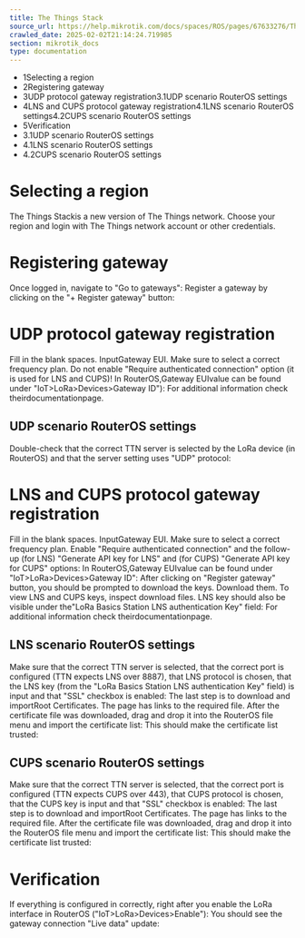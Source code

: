 ```yaml
---
title: The Things Stack
source_url: https://help.mikrotik.com/docs/spaces/ROS/pages/67633276/The+Things+Stack,
crawled_date: 2025-02-02T21:14:24.719985
section: mikrotik_docs
type: documentation
---
```


* 1Selecting a region
* 2Registering gateway
* 3UDP protocol gateway registration3.1UDP scenario RouterOS settings
* 4LNS and CUPS protocol gateway registration4.1LNS scenario RouterOS settings4.2CUPS scenario RouterOS settings
* 5Verification
* 3.1UDP scenario RouterOS settings
* 4.1LNS scenario RouterOS settings
* 4.2CUPS scenario RouterOS settings
# Selecting a region
The Things Stackis a new version of The Things network.
Choose your region and login with The Things network account or other credentials.
# Registering gateway
Once logged in, navigate to "Go to gateways":
Register a gateway by clicking on the "+ Register gateway" button:
# UDP protocol gateway registration
Fill in the blank spaces. InputGateway EUI. Make sure to select a correct frequency plan. Do not enable "Require authenticated connection" option (it is used for LNS and CUPS)!
In RouterOS,Gateway EUIvalue can be found under "IoT>LoRa>Devices>Gateway ID"):
For additional information check theirdocumentationpage.
## UDP scenario RouterOS settings
Double-check that the correct TTN server is selected by the LoRa device (in RouterOS) and that the server setting uses "UDP" protocol:
# LNS and CUPS protocol gateway registration
Fill in the blank spaces. InputGateway EUI. Make sure to select a correct frequency plan. Enable "Require authenticated connection" and the follow-up (for LNS) "Generate API key for LNS" and (for CUPS) "Generate API key for CUPS" options:
In RouterOS,Gateway EUIvalue can be found under "IoT>LoRa>Devices>Gateway ID":
After clicking on "Register gateway" button, you should be prompted to download the keys. Download them.
To view LNS and CUPS keys, inspect download files. LNS key should also be visible under the"LoRa Basics Station LNS authentication Key" field:
For additional information check theirdocumentationpage.
## LNS scenario RouterOS settings
Make sure that the correct TTN server is selected, that the correct port is configured (TTN expects LNS over 8887), that LNS protocol is chosen, that the LNS key (from the "LoRa Basics Station LNS authentication Key" field) is input and that "SSL" checkbox is enabled:
The last step is to download and importRoot Certificates. The page has links to the required file.
After the certificate file was downloaded, drag and drop it into the RouterOS file menu and import the certificate list:
This should make the certificate list trusted:
## CUPS scenario RouterOS settings
Make sure that the correct TTN server is selected, that the correct port is configured (TTN expects CUPS over 443), that CUPS protocol is chosen, that the CUPS key is input and that "SSL" checkbox is enabled:
The last step is to download and importRoot Certificates. The page has links to the required file.
After the certificate file was downloaded, drag and drop it into the RouterOS file menu and import the certificate list:
This should make the certificate list trusted:
# Verification
If everything is configured in correctly, right after you enable the LoRa interface in RouterOS ("IoT>LoRa>Devices>Enable"):
You should see the gateway connection "Live data" update: